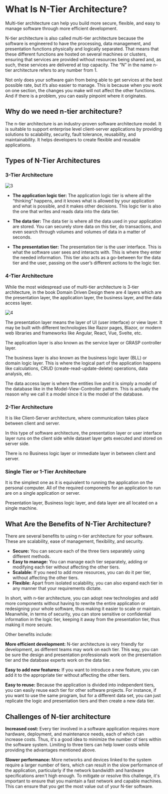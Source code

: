 # What Is N-Tier Architecture?
Multi-tier architecture can help you build more secure, flexible, and easy to manage software through more efficient development.

N-tier architecture is also called multi-tier architecture because the software is engineered to have the processing, data management, and presentation functions physically and logically separated.  That means that these different functions are hosted on several machines or clusters, ensuring that services are provided without resources being shared and, as such, these services are delivered at top capacity. The “N” in the name n-tier architecture refers to any number from 1.

Not only does your software gain from being able to get services at the best possible rate, but it’s also easier to manage. This is because when you work on one section, the changes you make will not affect the other functions.  And if there is a problem, you can easily pinpoint where it originates.


## Why do we need n-tier architecture?

The n-tier architecture is an industry-proven software architecture model. It is suitable to support enterprise level client-server applications by providing solutions to scalability, security, fault tolerance, reusability, and maintainability. It helps developers to create flexible and reusable applications.

## Types of N-Tier Architectures

### 3-Tier Architecture

![3](https://user-images.githubusercontent.com/103368662/212729207-15be9bd5-705e-4772-ad0a-49e088150750.png)

- **The application logic tier:** The application logic tier is where all the “thinking” happens, and it knows what is allowed by your application and what is possible, and it makes other decisions.  This logic tier is also the one that writes and reads data into the data tier.

- **The data tier:** The data tier is where all the data used in your application are stored.  You can securely store data on this tier, do transactions, and even search through volumes and volumes of data in a matter of seconds.

- **The presentation tier:** The presentation tier is the user interface.  This is what the software user sees and interacts with. This is where they enter the needed information.  This tier also acts as a go-between for the data tier and the user, passing on the user’s different actions to the logic tier.

### 4-Tier Architecture

While the most widespread use of multi-tier architecture is 3-tier architecture, in the book Domain Driven Design there are 4 layers which are the presentation layer, the application layer, the business layer, and the data access layer.

![4](https://user-images.githubusercontent.com/103368662/212729874-de3575c0-2168-46f1-8150-6f3e099ea47c.png)

The presentation layer means the layer of UI (user interface) or view layer. It may be built with different technologies like Razor pages, Blazor, or modern web libraries and frameworks like Angular, React, Vue, Svelte, etc.

The application layer is also known as the service layer or GRASP controller layer.

The business layer is also known as the business logic layer (BLL) or domain logic layer. This is where the logical part of the application happens like calculations, CRUD (create-read-update-delete) operations, data analysis, etc.

The data access layer is where the entities live and it is simply a model of the database like in the Model-View-Controller pattern. This is actually the reason why we call it a model since it is the model of the database.

### 2-Tier Architecture

It is like Client-Server architecture, where communication takes place between client and server.

In this type of software architecture, the presentation layer or user interface layer runs on the client side while dataset layer gets executed and stored on server side.

There is no Business logic layer or immediate layer in between client and server.

### Single Tier or 1-Tier Architecture

It is the simplest one as it is equivalent to running the application on the personal computer. All of the required components for an application to run are on a single application or server.

Presentation layer, Business logic layer, and data layer are all located on a single machine.

## What Are the Benefits of N-Tier Architecture?

There are several benefits to using n-tier architecture for your software.  These are scalability, ease of management, flexibility, and security.

- **Secure:** You can secure each of the three tiers separately using different methods.
- **Easy to manage:** You can manage each tier separately, adding or modifying each tier without affecting the other tiers.
- **Scalable:** If you need to add more resources, you can do it per tier, without affecting the other tiers.
- **Flexible:** Apart from isolated scalability, you can also expand each tier in any manner that your requirements dictate.

In short, with n-tier architecture, you can adopt new technologies and add more components without having to rewrite the entire application or redesigning your whole software, thus making it easier to scale or maintain. Meanwhile, in terms of security, you can store sensitive or confidential information in the logic tier, keeping it away from the presentation tier, thus making it more secure.

Other benefits include:

**More efficient development:** N-tier architecture is very friendly for development, as different teams may work on each tier.  This way, you can be sure the design and presentation professionals work on the presentation tier and the database experts work on the data tier.

**Easy to add new features:** If you want to introduce a new feature, you can add it to the appropriate tier without affecting the other tiers.

**Easy to reuse:** Because the application is divided into independent tiers, you can easily reuse each tier for other software projects.  For instance, if you want to use the same program, but for a different data set, you can just replicate the logic and presentation tiers and then create a new data tier.

## Challenges of N-tier architecture

**Increased cost:**
Every tier involved in a software application requires more hardware, deployment, and maintenance needs, each of which can increase costs. Thus, it's a good idea to minimize the number of tiers within the software system. Limiting to three tiers can help lower costs while providing the advantages mentioned above.

**Slower performance:**
More networks and devices linked to the system require a larger number of tiers, which can result in the slow performance of the application, particularly if the network bandwidth and hardware specifications aren't high enough. To mitigate or resolve this challenge, it's important to ensure that you maintain a fast network and capable machines. This can ensure that you get the most value out of your N-tier software.
